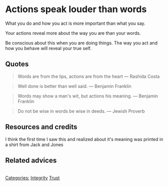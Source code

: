 # Actions speak louder than words

What you do and how you act is more important than what you say.

Your actions reveal more about the way you are than your words.

Be conscious about this when you are doing things. The way you act and how you behave will reveal your true self.

## Quotes

> Words are from the lips, actions are from the heart
> ― Rashida Costa

> Well done is better than well said. 
> ― Benjamin Franklin

> Words may show a man's wit, but actions his meaning.
> ― Benjamin Franklin

> Do not be wise in words be wise in deeds. 
> ― Jewish Proverb 

## Resources and credits

I think the first time I saw this and realized about it's meaning was printed in a shirt from Jack and Jones

## Related advices

<br/>[Categories:](../Categories/index.md) [Integrity](../Categories/Integrity.md) [Trust](../Categories/Trust.md)